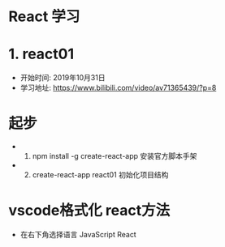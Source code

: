 # React 学习

# 1. react01
  - 开始时间: 2019年10月31日
  - 学习地址: https://www.bilibili.com/video/av71365439/?p=8




# 起步
  - 1. npm install -g create-react-app 安装官方脚本手架
  - 2. create-react-app react01 初始化项目结构

# vscode格式化 react方法
  - 在右下角选择语言 JavaScript React